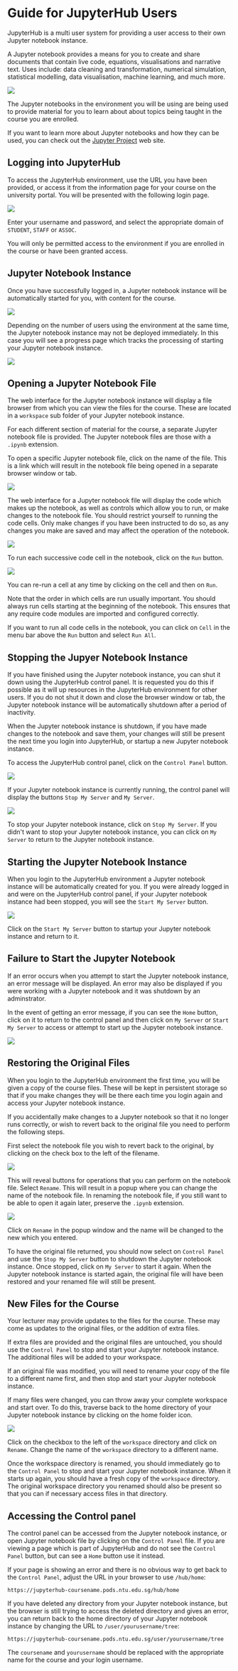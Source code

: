 # Guide for JupyterHub Users

JupyterHub is a multi user system for providing a user access to their own Jupyter notebook instance.

A Jupyter notebook provides a means for you to create and share documents that contain live code, equations, visualisations and narrative text. Uses include: data cleaning and transformation, numerical simulation, statistical modelling, data visualisation, machine learning, and much more.

![](http://jupyter.org/assets/jupyterpreview.png)

The Jupyter notebooks in the environment you will be using are being used to provide material for you to learn about about topics being taught in the course you are enrolled.

If you want to learn more about Jupyter notebooks and how they can be used, you can check out the [Jupyter Project](http://jupyter.org/) web site.

## Logging into JupyterHub

To access the JupyterHub environment, use the URL you have been provided, or access it from the information page for your course on the university portal. You will be presented with the following login page.

![](jupyterhub-login-page.png)

Enter your username and password, and select the appropriate domain of ``STUDENT``, ``STAFF`` or ``ASSOC``.

You will only be permitted access to the environment if you are enrolled in the course or have been granted access.

## Jupyter Notebook Instance

Once you have successfully logged in, a Jupyter notebook instance will be automatically started for you, with content for the course.

![](jupyter-notebook-web-interface.png)

Depending on the number of users using the environment at the same time, the Jupyter notebook instance may not be deployed immediately. In this case you will see a progress page which tracks the processing of starting your Jupyter notebook instance.

![](spawning-jupyter-notebook-instance.png)

## Opening a Jupyter Notebook File

The web interface for the Jupyter notebook instance will display a file browser from which you can view the files for the course. These are located in a ``workspace`` sub folder of your Jupyter notebook instance.

For each different section of material for the course, a separate Jupyter notebook file is provided. The Jupyter notebook files are those with a ``.ipynb`` extension.

To open a specific Jupyter notebook file, click on the name of the file. This is a link which will result in the notebook file being opened in a separate browser window or tab.

![](opening-a-jupyter-notebook-file.png)

The web interface for a Jupyter notebook file will display the code which makes up the notebook, as well as controls which allow you to run, or make changes to the notebook file. You should restrict yourself to running the code cells. Only make changes if you have been instructed to do so, as any changes you make are saved and may affect the operation of the notebook.

![](open-jupyter-notebook-file.png)

To run each successive code cell in the notebook, click on the ``Run`` button.

![](run-a-single-notebook-cell.png)

You can re-run a cell at any time by clicking on the cell and then on ``Run``.

Note that the order in which cells are run usually important. You should always run cells starting at the beginning of the notebook. This ensures that any require code modules are imported and configured correctly.

If you want to run all code cells in the notebook, you can click on ``Cell`` in the menu bar above the ``Run`` button and select ``Run All``.

## Stopping the Jupyer Notebook Instance

If you have finished using the Jupyter notebook instance, you can shut it down using the JupyterHub control panel. It is requested you do this if possible as it will up resources in the JupyterHub environment for other users. If you do not shut it down and close the browser window or tab, the Jupyter notebook instance will be automatically shutdown after a period of inactivity.

When the Jupyter notebook instance is shutdown, if you have made changes to the notebook and save them, your changes will still be present the next time you login into JupyterHub, or startup a new Jupyter notebook instance.

To access the JupyterHub control panel, click on the ``Control Panel`` button.

![](accessing-the-control-panel.png)

If your Jupyter notebook instance is currently running, the control panel will display the buttons ``Stop My Server`` and ``My Server``.

![](control-panel-stop-button.png)

To stop your Jupyter notebook instance, click on ``Stop My Server``. If you didn't want to stop your Jupyter notebook instance, you can click on ``My Server`` to return to the Jupyter notebook instance.

## Starting the Jupyter Notebook Instance

When you login to the JupyterHub environment a Jupyter notebook instance will be automatically created for you. If you were already logged in and were on the JupyterHub control panel, if your Jupyter notebook instance had been stopped, you will see the ``Start My Server`` button.

![](control-panel-start-button.png)

Click on the ``Start My Server`` button to startup your Jupyter notebook instance and return to it.

## Failure to Start the Jupyter Notebook

If an error occurs when you attempt to start the Jupyter notebook instance, an error message will be displayed. An error may also be displayed if you were working with a Jupyter notebook and it was shutdown by an adminstrator.

In the event of getting an error message, if you can see the ``Home`` button, click on it to return to the control panel and then click on ``My Server`` or ``Start My Server`` to access or attempt to start up the Jupyter notebook instance.

![](jupyterhub-home-button.png)

## Restoring the Original Files

When you login to the JupyterHub environment the first time, you will be given a copy of the course files. These will be kept in persistent storage so that if you make changes they will be there each time you login again and access your Jupyter notebook instance.

If you accidentally make changes to a Jupyter notebook so that it no longer runs correctly, or wish to revert back to the original file you need to perform the following steps.

First select the notebook file you wish to revert back to the original, by clicking on the check box to the left of the filename.

![](select-notebook-file.png)

This will reveal buttons for operations that you can perform on the notebook file. Select ``Rename``. This will result in a popup where you can change the name of the notebook file. In renaming the notebook file, if you still want to be able to open it again later, preserve the ``.ipynb`` extension.

![](rename-notebook-file.png)

Click on ``Rename`` in the popup window and the name will be changed to the new which you entered.

To have the original file returned, you should now select on ``Control Panel`` and use the ``Stop My Server`` button to shutdown the Jupyter notebook instance. Once stopped, click on ``My Server`` to start it again. When the Jupyter notebook instance is started again, the original file will have been restored and your renamed file will still be present.

## New Files for the Course

Your lecturer may provide updates to the files for the course. These may come as updates to the original files, or the addition of extra files.

If extra files are provided and the original files are untouched, you should use the ``Control Panel`` to stop and start your Jupyter notebook instance. The additional files will be added to your workspace.

If an original file was modified, you will need to rename your copy of the file to a different name first, and then stop and start your Jupyter notebook instance.

If many files were changed, you can throw away your complete workspace and start over. To do this, traverse back to the home directory of your Jupyter notebook instance by clicking on the home folder icon.

![](home-folder-icon.png)

Click on the checkbox to the left of the ``workspace`` directory and click on ``Rename``. Change the name of the ``workspace`` directory to a different name.

Once the workspace directory is renamed, you should immediately go to the ``Control Panel`` to stop and start your Jupyter notebook instance. When it starts up again, you should have a fresh copy of the ``workspace`` directory. The original workspace directory you renamed should also be present so that you can if necessary access files in that directory.

## Accessing the Control panel

The control panel can be accessed from the Jupyter notebook instance, or open Jupyter notebook file by clicking on the ``Control Panel`` file. If you are viewing a page which is part of JupyterHub and do not see the ``Control Panel`` button, but can see a ``Home`` button use it instead.

If your page is showing an error and there is no obvious way to get back to the ``Control Panel``, adjust the URL in your browser to use ``/hub/home``:

```
https://jupyterhub-coursename.pods.ntu.edu.sg/hub/home
```

If you have deleted any directory from your Jupyter notebook instance, but the browser is still trying to access the deleted directory and gives an error, you can return back to the home directory of your Jupyter notebook instance by changing the URL to ``/user/yourusername/tree``:

```
https://jupyterhub-coursename.pods.ntu.edu.sg/user/yourusername/tree
```

The ``coursename`` and ``yourusername`` should be replaced with the appropriate name for the course and your login username.
